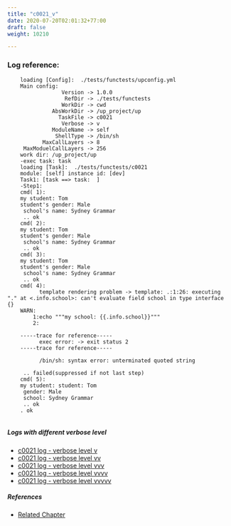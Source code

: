 ```yaml
---
title: "c0021_v"
date: 2020-07-20T02:01:32+77:00
draft: false
weight: 10210

---
```


### Log reference: <no value>

```
    loading [Config]:  ./tests/functests/upconfig.yml
    Main config:
                 Version -> 1.0.0
                  RefDir -> ./tests/functests
                 WorkDir -> cwd
              AbsWorkDir -> /up_project/up
                TaskFile -> c0021
                 Verbose -> v
              ModuleName -> self
               ShellType -> /bin/sh
           MaxCallLayers -> 8
     MaxModuelCallLayers -> 256
    work dir: /up_project/up
    -exec task: task
    loading [Task]:  ./tests/functests/c0021
    module: [self] instance id: [dev]
    Task1: [task ==> task:  ]
    -Step1:
    cmd( 1):
    my student: Tom
    student's gender: Male
     school's name: Sydney Grammar
     .. ok
    cmd( 2):
    my student: Tom
    student's gender: Male
     school's name: Sydney Grammar
     .. ok
    cmd( 3):
    my student: Tom
    student's gender: Male
     school's name: Sydney Grammar
     .. ok
    cmd( 4):
          template rendering problem -> template: .:1:26: executing "." at <.info.school>: can't evaluate field school in type interface {}
    WARN:
        1:echo """my school: {{.info.school}}"""
        2:
    
    -----trace for reference-----
          exec error: -> exit status 2
    -----trace for reference-----
    
          /bin/sh: syntax error: unterminated quoted string
    
     .. failed(suppressed if not last step)
    cmd( 5):
    my student: student: Tom
     gender: Male
     school: Sydney Grammar
     .. ok
    . ok
    
```

##### Logs with different verbose level
* [c0021 log - verbose level v](../../logs/c0021_v)
* [c0021 log - verbose level vv](../../logs/c0021_vv)
* [c0021 log - verbose level vvv](../../logs/c0021_vvv)
* [c0021 log - verbose level vvvv](../../logs/c0021_vvvv)
* [c0021 log - verbose level vvvvv](../../logs/c0021_vvvvv)

##### References
* [Related Chapter](../../vars/c0021)

